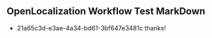## OpenLocalization Workflow Test MarkDown

* 21a65c3d-e3ae-4a34-bd61-3bf647e3481c 
thanks!



<!--HONumber=Jan16_HO2-->
